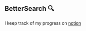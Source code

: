 ## BetterSearch 🔍

I keep track of my progress on [notion](https://www.notion.so/BetterSearch-To-do-s-e2689fcc8ef04119bfc4344c4ad472ac)